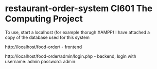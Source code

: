# restaurant-order-system CI601 The Computing Project

To use, start a localhost (for example thorugh XAMPP) I have attached a copy of the database used for this system

http://localhost/food-order/ - frontend


http://localhost/food-order/admin/login.php - backend, login with username: admin password: admin
